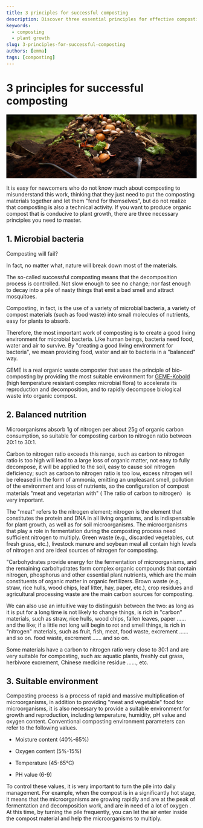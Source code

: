 ```yaml
---
title: 3 principles for successful composting
description: Discover three essential principles for effective composting to create nutrient-rich organic matter that supports healthy plant growth, with guidance on microbial bacteria, balanced nutrition, and ideal environmental
keywords:
  - composting
  - plant growth
slug: 3-principles-for-successful-composting
authors: [emma]
tags: [composting]
---
```


# 3 principles for successful composting

![](./img/img.png)

It is easy for newcomers who do not know much about composting to misunderstand this work, thinking that they just need 
to put the composting materials together and let them "fend for themselves", but do not realize that composting is also 
a technical activity. If you want to produce organic compost that is conducive to plant growth, there are three necessary 
principles you need to master.
<!-- truncate -->
## 1. Microbial bacteria


Composting will fail?

In fact, no matter what, nature will break down most of the materials.

The so-called successful composting means that the decomposition process is controlled. Not slow enough to see no change;
nor fast enough to decay into a pile of nasty things that emit a bad smell and attract mosquitoes.

Composting, in fact, is the use of a variety of microbial bacteria, a variety of compost materials (such as food waste)
into small molecules of nutrients, easy for plants to absorb.

Therefore, the most important work of composting is to create a good living environment for microbial bacteria. 
Like human beings, bacteria need food, water and air to survive. By "creating a good living environment for bacteria", 
we mean providing food, water and air to bacteria in a "balanced" way.

GEME is a real organic waste composter that uses the principle of bio-composting by providing the most suitable environment
for [GEME-Kobold](https://www.geme.bio/geme-kobold) (high temperature resistant complex microbial flora) to accelerate its reproduction and decomposition,
and to rapidly decompose biological waste into organic compost.


## 2. Balanced nutrition


Microorganisms absorb 1g of nitrogen per about 25g of organic carbon consumption, so suitable for composting carbon to 
nitrogen ratio between 20:1 to 30:1.

Carbon to nitrogen ratio exceeds this range, such as carbon to nitrogen ratio is too high will lead to a large loss of 
organic matter, not easy to fully decompose, it will be applied to the soil, easy to cause soil nitrogen deficiency; 
such as carbon to nitrogen ratio is too low, excess nitrogen will be released in the form of ammonia, emitting an 
unpleasant smell, pollution of the environment and loss of nutrients, so the configuration of compost materials 
"meat and vegetarian with" ( The ratio of carbon to nitrogen） is very important.

The "meat" refers to the nitrogen element; nitrogen is the element that constitutes the protein and DNA in all living 
organisms, and is indispensable for plant growth, as well as for soil microorganisms. The microorganisms that play a 
role in fermentation during the composting process need sufficient nitrogen to multiply. Green waste (e.g., discarded 
vegetables, cut fresh grass, etc.), livestock manure and soybean meal all contain high levels of nitrogen and are ideal
sources of nitrogen for composting.

"Carbohydrates provide energy for the fermentation of microorganisms, and the remaining carbohydrates form complex 
organic compounds that contain nitrogen, phosphorus and other essential plant nutrients, which are the main constituents 
of organic matter in organic fertilizers. Brown waste (e.g., straw, rice hulls, wood chips, leaf litter, hay, paper, etc.),
crop residues and agricultural processing waste are the main carbon sources for composting.

We can also use an intuitive way to distinguish between the two: as long as it is put for a long time is not likely to 
change things, is rich in "carbon" materials, such as straw, rice hulls, wood chips, fallen leaves, paper ...... and the 
like; if a little not long will begin to rot and smell things, is rich in "nitrogen" materials, such as fruit, fish, meat,
food waste, excrement ...... and so on. food waste, excrement ...... and so on.

Some materials have a carbon to nitrogen ratio very close to 30:1 and are very suitable for composting, such as: aquatic
plants, freshly cut grass, herbivore excrement, Chinese medicine residue ......, etc.


## 3. Suitable environment

Composting process is a process of rapid and massive multiplication of microorganisms, in addition to providing "meat 
and vegetable" food for microorganisms, it is also necessary to provide a suitable environment for growth and reproduction,
including temperature, humidity, pH value and oxygen content. Conventional composting environment parameters can refer 
to the following values.

- Moisture content (40%-65%)

- Oxygen content (5%-15%)

- Temperature (45-65°C)

- PH value (6-9)

To control these values, it is very important to turn the pile into daily management. For example, when the compost is 
in a significantly hot stage, it means that the microorganisms are growing rapidly and are at the peak of fermentation 
and decomposition work, and are in need of a lot of oxygen . At this time, by turning the pile frequently, you can let 
the air enter inside the compost material and help the microorganisms to multiply.
